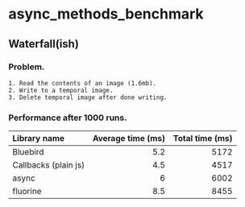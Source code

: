 # async_methods_benchmark

## Waterfall(ish)

### Problem.
    1. Read the contents of an image (1.6mb).
    2. Write to a temporal image.
    3. Delete temporal image after done writing.

### Performance after 1000 runs.

|Library name|Average time (ms)|Total time (ms)|
|:-----------|---------------:|--------------:|
|Bluebird|5.2|5172|
|Callbacks (plain js)|4.5|4517|
|async|6|6002|
|fluorine|8.5|8455|